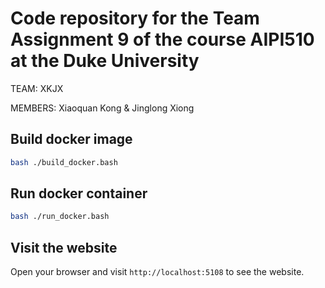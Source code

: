 # Code repository for the Team Assignment 9 of the course AIPI510 at the Duke University

TEAM: XKJX

MEMBERS: Xiaoquan Kong & Jinglong Xiong

## Build docker image

```bash
bash ./build_docker.bash
```

## Run docker container

```bash
bash ./run_docker.bash
```

## Visit the website

Open your browser and visit `http://localhost:5108` to see the website.